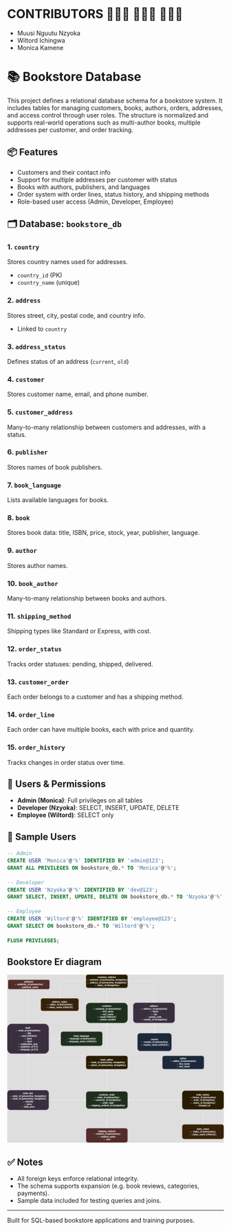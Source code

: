 # CONTRIBUTORS 🧑🏾‍💻 👩🏾‍💻 🧑🏾‍💻
- Muusi Nguutu Nzyoka
- Wiltord Ichingwa
- Monica Kamene

# 📚 Bookstore Database

This project defines a relational database schema for a bookstore system. It includes tables for managing customers, books, authors, orders, addresses, and access control through user roles. The structure is normalized and supports real-world operations such as multi-author books, multiple addresses per customer, and order tracking.

## 📦 Features

- Customers and their contact info
- Support for multiple addresses per customer with status
- Books with authors, publishers, and languages
- Order system with order lines, status history, and shipping methods
- Role-based user access (Admin, Developer, Employee)

## 🗂️ Database: `bookstore_db`

### 1. `country`
Stores country names used for addresses.
- `country_id` (PK)
- `country_name` (unique)

### 2. `address`
Stores street, city, postal code, and country info.
- Linked to `country`

### 3. `address_status`
Defines status of an address (`current`, `old`)

### 4. `customer`
Stores customer name, email, and phone number.

### 5. `customer_address`
Many-to-many relationship between customers and addresses, with a status.

### 6. `publisher`
Stores names of book publishers.

### 7. `book_language`
Lists available languages for books.

### 8. `book`
Stores book data: title, ISBN, price, stock, year, publisher, language.

### 9. `author`
Stores author names.

### 10. `book_author`
Many-to-many relationship between books and authors.

### 11. `shipping_method`
Shipping types like Standard or Express, with cost.

### 12. `order_status`
Tracks order statuses: pending, shipped, delivered.

### 13. `customer_order`
Each order belongs to a customer and has a shipping method.

### 14. `order_line`
Each order can have multiple books, each with price and quantity.

### 15. `order_history`
Tracks changes in order status over time.

## 👤 Users & Permissions

- **Admin (Monica)**: Full privileges on all tables
- **Developer (Nzyoka)**: SELECT, INSERT, UPDATE, DELETE
- **Employee (Wiltord)**: SELECT only

## 🧪 Sample Users

```sql
-- Admin
CREATE USER 'Monica'@'%' IDENTIFIED BY 'admin@123';
GRANT ALL PRIVILEGES ON bookstore_db.* TO 'Monica'@'%';

-- Developer
CREATE USER 'Nzyoka'@'%' IDENTIFIED BY 'dev@123';
GRANT SELECT, INSERT, UPDATE, DELETE ON bookstore_db.* TO 'Nzyoka'@'%';

-- Employee
CREATE USER 'Wiltord'@'%' IDENTIFIED BY 'employee@123';
GRANT SELECT ON bookstore_db.* TO 'Wiltord'@'%';

FLUSH PRIVILEGES;
```
## Bookstore Er diagram
![Bookstore ER Diagram](./bookstore.png)


## ✅ Notes

- All foreign keys enforce relational integrity.
- The schema supports expansion (e.g. book reviews, categories, payments).
- Sample data included for testing queries and joins.

---
Built for SQL-based bookstore applications and training purposes.
